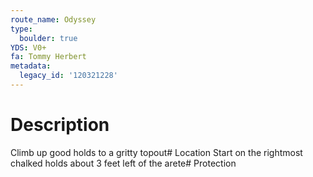 ```yaml
---
route_name: Odyssey
type:
  boulder: true
YDS: V0+
fa: Tommy Herbert
metadata:
  legacy_id: '120321228'
---
```

# Description
Climb up good holds to a gritty topout# Location
Start on the rightmost chalked holds about 3 feet left of the arete# Protection
